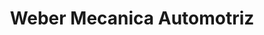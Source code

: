 ---
title: "Weber Mecanica Automotriz"
url: /cochabamba/weber-mecanica-automotriz/
shop: Autowerkstatt
---